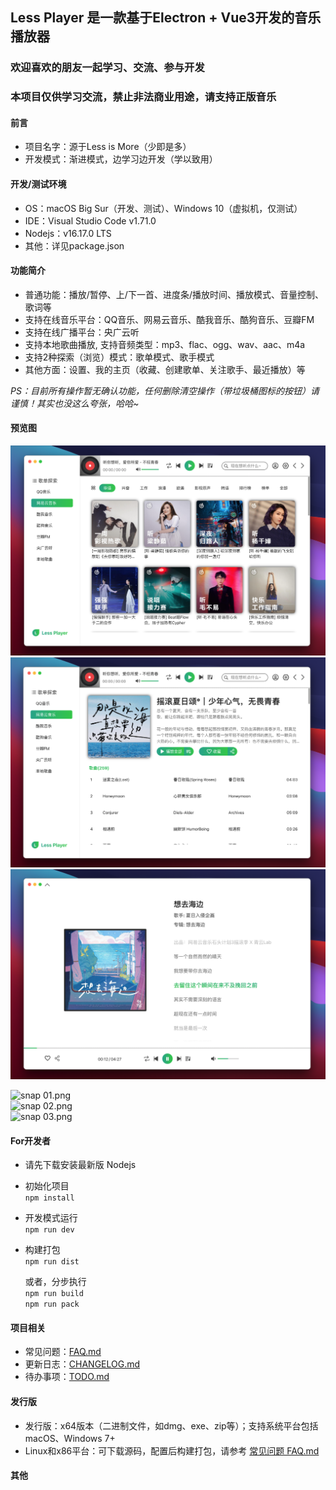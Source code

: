 ## Less Player 是一款基于Electron + Vue3开发的音乐播放器  
### 欢迎喜欢的朋友一起学习、交流、参与开发  
### 本项目仅供学习交流，禁止非法商业用途，请支持正版音乐  
  
#### 前言  
* 项目名字：源于Less is More（少即是多）
* 开发模式：渐进模式，边学习边开发（学以致用）  
  
#### 开发/测试环境
* OS：macOS Big Sur（开发、测试）、Windows 10（虚拟机，仅测试）  
* IDE：Visual Studio Code v1.71.0  
* Nodejs：v16.17.0 LTS  
* 其他：详见package.json  
  
#### 功能简介
* 普通功能：播放/暂停、上/下一首、进度条/播放时间、播放模式、音量控制、歌词等   
* 支持在线音乐平台：QQ音乐、网易云音乐、酷我音乐、酷狗音乐、豆瓣FM  
* 支持在线广播平台：央广云听  
* 支持本地歌曲播放, 支持音频类型：mp3、flac、ogg、wav、aac、m4a  
* 支持2种探索（浏览）模式：歌单模式、歌手模式  
* 其他方面：设置、我的主页（收藏、创建歌单、关注歌手、最近播放）等  
  
*PS：目前所有操作暂无确认功能，任何删除清空操作（带垃圾桶图标的按钮）请谨慎！其实也没这么夸张，哈哈~*  
  
#### 预览图  
![snap 11.png](https://github.com/GeekLee2012/Less-Player/blob/main/snapshot/snap%2011.png)  
![snap 12.png](https://github.com/GeekLee2012/Less-Player/blob/main/snapshot/snap%2012.png)  
![snap 13.png](https://github.com/GeekLee2012/Less-Player/blob/main/snapshot/snap%2013.png)  
  
![snap 01.png](https://gitee.com/rive08/resources/raw/master/less-player-desktop/temp/snap%2001.png)  
![snap 02.png](https://gitee.com/rive08/resources/raw/master/less-player-desktop/temp/snap%2002.png)  
![snap 03.png](https://gitee.com/rive08/resources/raw/master/less-player-desktop/temp/snap%2003.png)  
   
#### For开发者  
* 请先下载安装最新版 Nodejs  
  
* 初始化项目  
  `npm install`
  
* 开发模式运行  
  `npm run dev`
  
* 构建打包  
  `npm run dist`  
      
  或者，分步执行  
  `npm run build`  
  `npm run pack`  
  
#### 项目相关
* 常见问题：[FAQ.md](FAQ.md)  
* 更新日志：[CHANGELOG.md](CHANGELOG.md) 
* 待办事项：[TODO.md](TODO.md)  
  
#### 发行版  
* 发行版：x64版本（二进制文件，如dmg、exe、zip等）；支持系统平台包括macOS、Windows 7+  
* Linux和x86平台：可下载源码，配置后构建打包，请参考 [常见问题 FAQ.md](FAQ.md)
  
#### 其他  